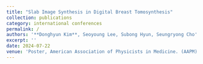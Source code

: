 ```yaml
---
title: "Slab Image Synthesis in Digital Breast Tomosynthesis"
collection: publications
category: international conferences
permalink: /
authors: '**Donghyun Kim**, Seoyoung Lee, Subong Hyun, Seungryong Cho'
excerpt: ''
date: 2024-07-22
venue: 'Poster, American Association of Physicists in Medicine. (AAPM)'
---
```

